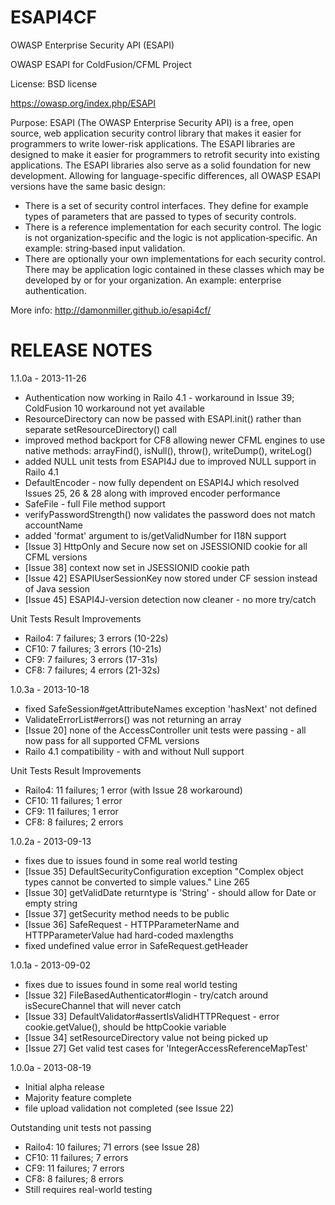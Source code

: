 ESAPI4CF
========
OWASP Enterprise Security API (ESAPI)

OWASP ESAPI for ColdFusion/CFML Project

License: BSD license

https://owasp.org/index.php/ESAPI


Purpose: ESAPI (The OWASP Enterprise Security API) is a free, open source, web application security control library that makes it easier for programmers to write lower-risk applications. The ESAPI libraries are designed to make it easier for programmers to retrofit security into existing applications. The ESAPI libraries also serve as a solid foundation for new development. Allowing for language-specific differences, all OWASP ESAPI versions have the same basic design:
- There is a set of security control interfaces. They define for example types of parameters that are passed to types of security controls.
- There is a reference implementation for each security control. The logic is not organization‐specific and the logic is not application‐specific. An example: string‐based input validation.
- There are optionally your own implementations for each security control. There may be application logic contained in these classes which may be developed by or for your organization. An example: enterprise authentication.

More info: http://damonmiller.github.io/esapi4cf/


RELEASE NOTES
=============

1.1.0a - 2013-11-26
- Authentication now working in Railo 4.1 - workaround in Issue 39; ColdFusion 10 workaround not yet available
- ResourceDirectory can now be passed with ESAPI.init() rather than separate setResourceDirectory() call
- improved method backport for CF8 allowing newer CFML engines to use native methods: arrayFind(), isNull(), throw(), writeDump(), writeLog()
- added NULL unit tests from ESAPI4J due to improved NULL support in Railo 4.1 
- DefaultEncoder - now fully dependent on ESAPI4J which resolved Issues 25, 26 & 28 along with improved encoder performance
- SafeFile - full File method support
- verifyPasswordStrength() now validates the password does not match accountName
- added 'format' argument to is/getValidNumber for I18N support
- [Issue 3] HttpOnly and Secure now set on JSESSIONID cookie for all CFML versions
- [Issue 38] context now set in JSESSIONID cookie path
- [Issue 42] ESAPIUserSessionKey now stored under CF session instead of Java session
- [Issue 45] ESAPI4J-version detection now cleaner - no more try/catch

Unit Tests Result Improvements
- Railo4: 7 failures; 3 errors (10-22s)
- CF10: 7 failures; 3 errors (10-21s)
- CF9: 7 failures; 3 errors (17-31s)
- CF8: 7 failures; 4 errors (21-32s)

1.0.3a - 2013-10-18
- fixed SafeSession#getAttributeNames exception 'hasNext' not defined
- ValidateErrorList#errors() was not returning an array
- [Issue 20] none of the AccessController unit tests were passing - all now pass for all supported CFML versions
- Railo 4.1 compatibility - with and without Null support

Unit Tests Result Improvements
- Railo4: 11 failures; 1 error (with Issue 28 workaround)
- CF10: 11 failures; 1 error
- CF9: 11 failures; 1 error
- CF8: 8 failures; 2 errors

1.0.2a - 2013-09-13
- fixes due to issues found in some real world testing
- [Issue 35] DefaultSecurityConfiguration exception "Complex object types cannot be converted to simple values." Line 265
- [Issue 30] getValidDate returntype is 'String' - should allow for Date or empty string
- [Issue 37] getSecurity method needs to be public
- [Issue 36] SafeRequest - HTTPParameterName and HTTPParameterValue had hard-coded maxlengths
- fixed undefined value error in SafeRequest.getHeader

1.0.1a - 2013-09-02
- fixes due to issues found in some real world testing
- [Issue 32] FileBasedAuthenticator#login - try/catch around isSecureChannel that will never catch
- [Issue 33] DefaultValidator#assertIsValidHTTPRequest - error cookie.getValue(), should be httpCookie variable
- [Issue 34] setResourceDirectory value not being picked up
- [Issue 27] Get valid test cases for 'IntegerAccessReferenceMapTest'

1.0.0a - 2013-08-19
- Initial alpha release
- Majority feature complete
- file upload validation not completed (see Issue 22)

Outstanding unit tests not passing
- Railo4: 10 failures; 71 errors (see Issue 28)
- CF10: 11 failures; 7 errors
- CF9: 11 failures; 7 errors
- CF8: 8 failures; 8 errors
- Still requires real-world testing
